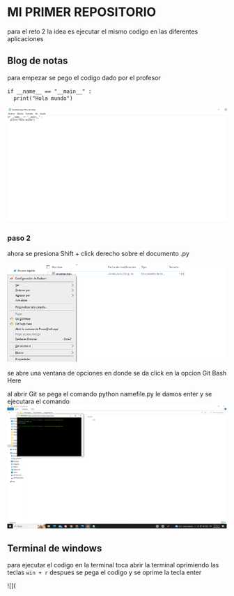 # MI PRIMER REPOSITORIO
para el reto 2 la idea es ejecutar el mismo codigo en las diferentes aplicaciones 
## Blog de notas 
para empezar se pego el codigo dado por el profesor 
```
if __name__ == "__main__" :
  print("Hola mundo")
```
![](https://github.com/shalomtorress/reto2/blob/main/Captura%20de%20pantalla%20(3).png)

### paso 2
ahora se presiona Shift + click derecho sobre el documento .py

![](https://github.com/shalomtorress/reto2/blob/main/Captura%20de%20pantalla%20(4).png)

se abre una ventana de opciones en donde se da click en la opcion Git Bash Here 

al abrir Git se pega el comando python namefile.py 
le damos enter y se ejecutara el comando 
![](https://github.com/shalomtorress/reto2/blob/main/Captura%20de%20pantalla%20(5).png)
## Terminal de windows 
para ejecutar el codigo en la terminal toca abrir la terminal oprimiendo las teclas 
`win + r`
despues se pega el codigo y se oprime la tecla enter 

![](



